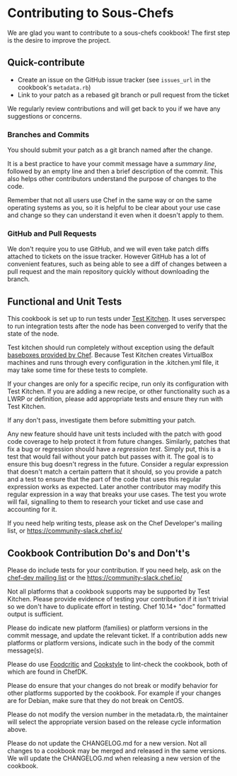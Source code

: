 # Contributing to Sous-Chefs

We are glad you want to contribute to a sous-chefs cookbook! The first step is the desire to improve the project.

## Quick-contribute

- Create an issue on the GitHub issue tracker (see `issues_url` in the cookbook's `metadata.rb`)
- Link to your patch as a rebased git branch or pull request from the ticket

We regularly review contributions and will get back to you if we have any suggestions or concerns.

### Branches and Commits

You should submit your patch as a git branch named after the change.

It is a best practice to have your commit message have a _summary line_, followed by an empty line and then a brief description of the commit. This also helps other contributors understand the purpose of changes to the code.

Remember that not all users use Chef in the same way or on the same operating systems as you, so it is helpful to be clear about your use case and change so they can understand it even when it doesn't apply to them.

### GitHub and Pull Requests

We don't require you to use GitHub, and we will even take patch diffs attached to tickets on the issue tracker. However GitHub has a lot of convenient features, such as being able to see a diff of changes between a pull request and the main repository quickly without downloading the branch.

## Functional and Unit Tests

This cookbook is set up to run tests under [Test Kitchen](http://kitchen.ci/). It uses serverspec to run integration tests after the node has been converged to verify that the state of the node.

Test kitchen should run completely without exception using the default [baseboxes provided by Chef](http://chef.github.io/bento/). Because Test Kitchen creates VirtualBox machines and runs through every configuration in the .kitchen.yml file, it may take some time for these tests to complete.

If your changes are only for a specific recipe, run only its configuration with Test Kitchen. If you are adding a new recipe, or other functionality such as a LWRP or definition, please add appropriate tests and ensure they run with Test Kitchen.

If any don't pass, investigate them before submitting your patch.

Any new feature should have unit tests included with the patch with good code coverage to help protect it from future changes. Similarly, patches that fix a bug or regression should have a _regression test_. Simply put, this is a test that would fail without your patch but passes with it. The goal is to ensure this bug doesn't regress in the future. Consider a regular expression that doesn't match a certain pattern that it should, so you provide a patch and a test to ensure that the part of the code that uses this regular expression works as expected. Later another contributor may modify this regular expression in a way that breaks your use cases. The test you wrote will fail, signalling to them to research your ticket and use case and accounting for it.

If you need help writing tests, please ask on the Chef Developer's mailing list, or <https://community-slack.chef.io/>

## Cookbook Contribution Do's and Don't's

Please do include tests for your contribution. If you need help, ask on the [chef-dev mailing list](http://lists.chef.io/sympa/info/chef-dev) or the <https://community-slack.chef.io/>

Not all platforms that a cookbook supports may be supported by Test Kitchen. Please provide evidence of testing your contribution if it isn't trivial so we don't have to duplicate effort in testing. Chef 10.14+ "doc" formatted output is sufficient.

Please do indicate new platform (families) or platform versions in the commit message, and update the relevant ticket. If a contribution adds new platforms or platform versions, indicate such in the body of the commit message(s).

Please do use [Foodcritic](http://www.foodcritic.io/) and [Cookstyle](https://github.com/chef/cookstyle) to lint-check the cookbook, both of which are found in ChefDK.

Please do ensure that your changes do not break or modify behavior for other platforms supported by the cookbook. For example if your changes are for Debian, make sure that they do not break on CentOS.

Please do not modify the version number in the metadata.rb, the maintainer will select the appropriate version based on the release cycle information above.

Please do not update the CHANGELOG.md for a new version. Not all changes to a cookbook may be merged and released in the same versions. We will update the CHANGELOG.md when releasing a new version of the cookbook.
